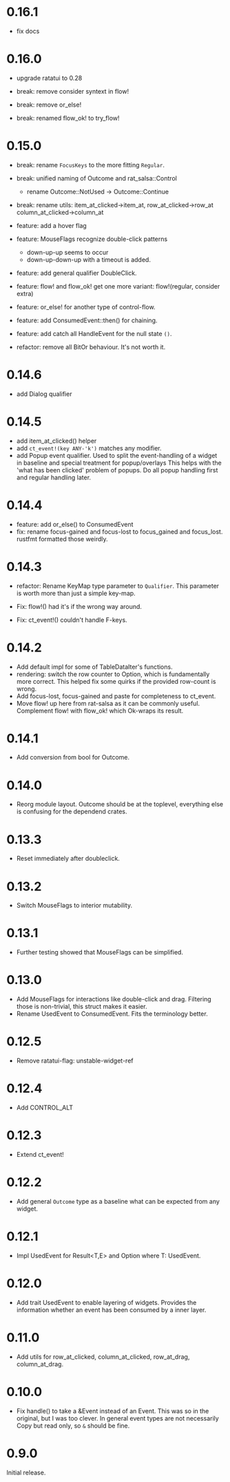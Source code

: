 # 0.16.1

* fix docs

# 0.16.0

* upgrade ratatui to 0.28

* break: remove consider syntext in flow!
* break: remove or_else!
* break: renamed flow_ok! to try_flow!

# 0.15.0

* break: rename `FocusKeys` to the more fitting `Regular`.
* break: unified naming of Outcome and rat_salsa::Control
    * rename Outcome::NotUsed -> Outcome::Continue
* break: rename utils: item_at_clicked->item_at, row_at_clicked->row_at
  column_at_clicked->column_at

* feature: add a hover flag
* feature: MouseFlags recognize double-click patterns
    * down-up-up seems to occur
    * down-up-down-up with a timeout is added.
* feature: add general qualifier DoubleClick.
* feature: flow! and flow_ok! get one more variant: flow!(regular, consider extra)
* feature: or_else! for another type of control-flow.
* feature: add ConsumedEvent::then() for chaining.
* feature: add catch all HandleEvent for the null state `()`.
* refactor: remove all BitOr behaviour. It's not worth it.

# 0.14.6

* add Dialog qualifier

# 0.14.5

* add item_at_clicked() helper
* add `ct_event!(key ANY-'k')` matches any modifier.
* add Popup event qualifier. Used to split the event-handling
  of a widget in baseline and special treatment for popup/overlays
  This helps with the 'what has been clicked' problem of popups.
  Do all popup handling first and regular handling later.

# 0.14.4

* feature: add or_else() to ConsumedEvent
* fix: rename focus-gained and focus-lost to focus_gained and focus_lost.
  rustfmt formatted those weirdly.

# 0.14.3

* refactor: Rename KeyMap type parameter to `Qualifier`. This parameter
  is worth more than just a simple key-map.

* Fix: flow!() had it's if the wrong way around.
* Fix: ct_event!() couldn't handle F-keys.

# 0.14.2

* Add default impl for some of TableDataIter's functions.
* rendering: switch the row counter to Option<usize>, which is
  fundamentally more correct. This helped fix some quirks
  if the provided row-count is wrong.
* Add focus-lost, focus-gained and paste for completeness to ct_event.
* Move flow! up here from rat-salsa as it can be commonly useful.
  Complement flow! with flow_ok! which Ok-wraps its result.

# 0.14.1

* Add conversion from bool for Outcome.

# 0.14.0

* Reorg module layout. Outcome should be at the toplevel, everything
  else is confusing for the dependend crates.

# 0.13.3

* Reset immediately after doubleclick.

# 0.13.2

* Switch MouseFlags to interior mutability.

# 0.13.1

* Further testing showed that MouseFlags can be simplified.

# 0.13.0

* Add MouseFlags for interactions like double-click and drag.
  Filtering those is non-trivial, this struct makes it easier.
* Rename UsedEvent to ConsumedEvent. Fits the terminology better.

# 0.12.5

* Remove ratatui-flag: unstable-widget-ref

# 0.12.4

* Add CONTROL_ALT

# 0.12.3

* Extend ct_event!

# 0.12.2

* Add general `Outcome` type as a baseline what can be expected
  from any widget.

# 0.12.1

* Impl UsedEvent for Result<T,E> and Option<T> where T: UsedEvent.

# 0.12.0

* Add trait UsedEvent to enable layering of widgets. Provides the
  information whether an event has been consumed by a inner layer.

# 0.11.0

* Add utils for row_at_clicked, column_at_clicked, row_at_drag, column_at_drag.

# 0.10.0

* Fix handle() to take a &Event instead of an Event. This was so in the
  original, but I was too clever. In general event types are not necessarily
  Copy but read only, so `&` should be fine.

# 0.9.0

Initial release. 
